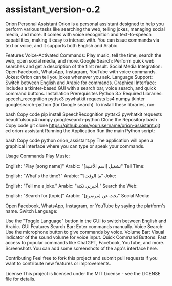 # assistant_version-o.2
Orion Personal Assistant
Orion is a personal assistant designed to help you perform various tasks like searching the web, telling jokes, managing social media, and more. It comes with voice recognition and text-to-speech capabilities, making it easy to interact with. You can issue commands via text or voice, and it supports both English and Arabic.

Features
Voice-Activated Commands: Play music, tell the time, search the web, open social media, and more.
Google Search: Perform quick web searches and get a description of the first result.
Social Media Integration: Open Facebook, WhatsApp, Instagram, YouTube with voice commands.
Jokes: Orion can tell you jokes whenever you ask.
Language Support: Switch between English and Arabic for commands.
Graphical Interface: Includes a tkinter-based GUI with a search bar, voice search, and quick command buttons.
Installation
Prerequisites
Python 3.x
Required Libraries:
speech_recognition
pyttsx3
pywhatkit
requests
bs4
numpy
tkinter
googlesearch-python (for Google search)
To install these libraries, run:

bash
Copy code
pip install SpeechRecognition pyttsx3 pywhatkit requests beautifulsoup4 numpy googlesearch-python
Clone the Repository
bash
Copy code
git clone https://github.com/yourusername/orion-assistant.git
cd orion-assistant
Running the Application
Run the main Python script:

bash
Copy code
python orion_assistant.py
The application will open a graphical interface where you can type or speak your commands.

Usage
Commands
Play Music:

English: "Play [song name]"
Arabic: "تشغيل [اسم الأغنية]"
Tell Time:

English: "What's the time?"
Arabic: "ما الوقت؟"
Joke:

English: "Tell me a joke."
Arabic: "أخبرني نكتة."
Search the Web:

English: "Search for [topic]"
Arabic: "بحث عن [موضوع]"
Social Media:

Open Facebook, WhatsApp, Instagram, or YouTube by saying the platform's name.
Switch Language:

Use the "Toggle Language" button in the GUI to switch between English and Arabic.
GUI Features
Search Bar: Enter commands manually.
Voice Search: Use the microphone button to give commands by voice.
Volume Bar: Visual indicator of the sound volume for voice input.
Quick Command Buttons: Fast access to popular commands like ChatGPT, Facebook, YouTube, and more.
Screenshots
You can add some screenshots of the app's interface here.

Contributing
Feel free to fork this project and submit pull requests if you want to contribute new features or improvements.

License
This project is licensed under the MIT License - see the LICENSE file for details.

